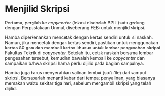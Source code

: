 # Menjilid Skripsi

Pertama, pergilah ke _copycenter_ (lokasi disebelah BPU (satu gedung dengan Perpustakaan Unmul, diseberang FEB) untuk menjilid skripsi.

Hamba diperkenankan mencetak dengan kertas sendiri untuk isi naskah.
Namun, jika mencetak dengan kertas sendiri, pastikan untuk menggunakan kertas 80 gsm dan membeli kertas khusus untuk lembar pengesahan skripsi Fakultas Teknik di _copycenter_.
Setelah itu, cetak naskah bersama lembar pengesahan tersebut, kemudian bawalah kembali ke _copycenter_ dan sampaikan bahwa skripsi hanya perlu dijilid pada bagian sampulnya.

Hamba juga harus menyerahkan salinan lembut (soft file) dari sampul skripsi.
Bersabarlah menanti kabar dari tempat penyalinan, yang biasanya memakan waktu sekitar tiga hari, sebelum mengambil skripsi yang telah dijilid.
